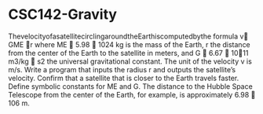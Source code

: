 # CSC142-Gravity

ThevelocityofasatellitecirclingaroundtheEarthiscomputedbythe
formula
v􏰅 GME 􏰁r
where ME 􏰅 5.98 􏰍 1024 kg is the mass of the Earth, r the distance from the center of the Earth to the satellite in meters, and G 􏰅 6.67 􏰍 10􏰃11 m3/kg 􏰈 s2 the universal gravitational constant. The unit of the velocity v is m/s. Write a program that inputs the radius r and outputs the satellite’s velocity. Confirm that a satellite that is closer to the Earth travels faster. Define symbolic constants for ME and G. The distance to the Hubble Space Telescope from the center of the Earth, for example, is approximately 6.98 􏰍 106 m.